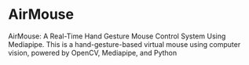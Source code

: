 # AirMouse
AirMouse: A Real-Time Hand Gesture Mouse Control System Using Mediapipe. 
This is a hand-gesture-based virtual mouse using computer vision, powered by OpenCV, Mediapipe, and Python

